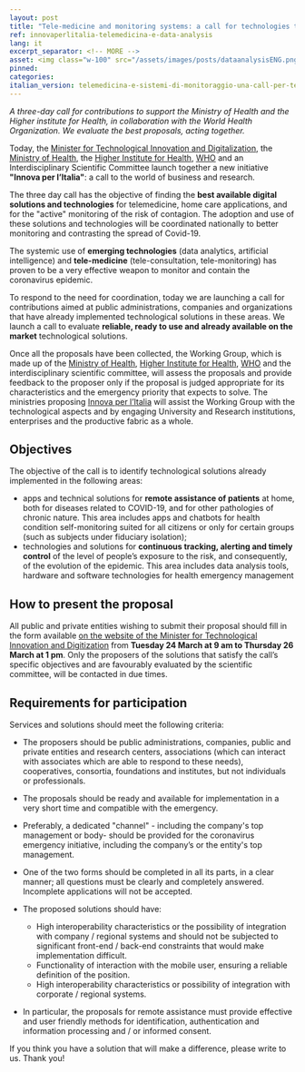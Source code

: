 ```yaml
---
layout: post
title: "Tele-medicine and monitoring systems: a call for technologies to contrast the spread of Covid-19" 
ref: innovaperlitalia-telemedicina-e-data-analysis
lang: it
excerpt_separator: <!-- MORE -->
asset: <img class="w-100" src="/assets/images/posts/dataanalysisENG.png" alt="Fast call app and data analysis"/>
pinned:
categories:
italian_version: telemedicina-e-sistemi-di-monitoraggio-una-call-per-tecnologie-per-il-contrasto-alla-diffusione-del-covid-19
---
```


_A  three-day  call for contributions to support the Ministry of Health and the Higher institute for Health, in collaboration with the World Health Organization. We evaluate the best proposals,  acting together._

<!-- MORE -->

Today, the [Minister for Technological Innovation and Digitalization](https://innovazione.gov.it/), the [Ministry of Health](http://www.salute.gov.it/portale/home.html), the [Higher Institute for Health](https://www.iss.it/), [WHO](https://www.who.int/) and an Interdisciplinary Scientific Committee launch together a new initiative **"Innova per l’Italia"**: a call to the world of business and research. 

The three day call has the objective of  finding the **best available digital solutions and technologies** for telemedicine,  home care applications, and for the "active" monitoring of the risk of contagion.  The adoption and use of these solutions and technologies will be coordinated nationally to better monitoring and contrasting the spread of Covid-19.

The systemic use of **emerging technologies** (data analytics, artificial intelligence) and **tele-medicine** (tele-consultation, tele-monitoring) has proven to be a very effective weapon to monitor and contain the coronavirus epidemic. 

To respond to the need for coordination, today we are launching a call for contributions aimed at public administrations, companies and organizations that have already implemented technological solutions in these areas. We launch a call to evaluate **reliable, ready to use and already available on the market** technological solutions. 

Once all  the proposals have been collected, the Working Group, which is made up of the [Ministry of Health](http://www.salute.gov.it/portale/home.html), [Higher Institute for Health](https://www.iss.it/), [WHO](https://www.who.int/) and the interdisciplinary scientific committee,  will assess the proposals and provide feedback to the proposer only if the proposal is judged appropriate for its characteristics and  the emergency priority that expects to solve. The ministries proposing [Innova per l’Italia](https://innovazione.gov.it/innova-per-l-Italia-la-tecnologia-e-l-innovazione-in-campo-contro-l-emergenza-covid-19/) will assist the Working Group with the technological aspects and by engaging University and Research institutions, enterprises and  the productive fabric as a whole.

## Objectives

The objective of the call is to identify technological solutions already implemented in the following areas: 

- apps and technical solutions for **remote assistance of patients** at home, both for diseases related to COVID-19, and  for other pathologies of chronic nature. This area includes apps and chatbots for health condition self-monitoring suited for all citizens or only for certain groups (such as subjects under fiduciary isolation);
- technologies and solutions for **continuous tracking, alerting and timely control** of the level of people’s exposure to the risk, and consequently, of the evolution of the epidemic. This area includes data analysis tools, hardware and software technologies for health emergency management

## How to present the proposal 

All public and private entities  wishing  to submit their proposal should fill in the form available [on the website of the Minister for Technological Innovation and Digitization](https://innovaperlitalia.agid.gov.it/call2action/index.html) from **Tuesday 24 March at 9 am to Thursday 26 March at 1 pm**. Only the proposers of the solutions that satisfy the call’s specific objectives and are favourably evaluated by the scientific committee, will be contacted in due times.

## Requirements for participation

Services and solutions should meet the following criteria:

- The proposers should be public administrations, companies, public and private entities and research centers, associations (which can interact with associates which are able to respond to these needs), cooperatives, consortia, foundations and institutes, but not individuals or professionals.
- The proposals should be ready and available for implementation in a very short time and compatible with the emergency.
- Preferably, a dedicated  "channel" - including the company's top management or body- should be provided for the coronavirus emergency initiative, including the company’s or the entity's top management.
- One of the two forms should be completed in all its parts, in a clear manner; all questions must be clearly and completely answered. Incomplete applications will not be accepted. 
- The proposed solutions should have:

  - High interoperability characteristics or the possibility of integration with company / regional systems and should not be subjected to significant front-end / back-end constraints that would make implementation difficult.
  - Functionality of interaction with the mobile user, ensuring a reliable definition of the position.
  - High interoperability characteristics or possibility of integration with corporate / regional systems.

- In particular, the proposals for  remote assistance must provide effective and user friendly methods for identification, authentication and information processing and / or informed consent.


If you think you have a solution that will make a difference, please write to us. Thank you!
